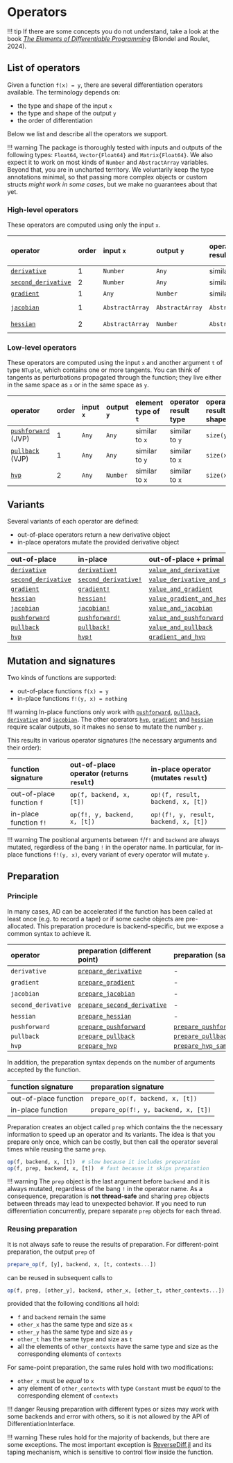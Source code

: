 # Operators

!!! tip
    If there are some concepts you do not understand, take a look at the book [_The Elements of Differentiable Programming_](https://arxiv.org/abs/2403.14606) (Blondel and Roulet, 2024).

## List of operators

Given a function `f(x) = y`, there are several differentiation operators available. The terminology depends on:

- the type and shape of the input `x`
- the type and shape of the output `y`
- the order of differentiation

Below we list and describe all the operators we support.

!!! warning
    The package is thoroughly tested with inputs and outputs of the following types: `Float64`, `Vector{Float64}` and `Matrix{Float64}`.
    We also expect it to work on most kinds of `Number` and `AbstractArray` variables.
    Beyond that, you are in uncharted territory.
    We voluntarily keep the type annotations minimal, so that passing more complex objects or custom structs _might work in some cases_, but we make no guarantees about that yet.

### High-level operators

These operators are computed using only the input `x`.

| operator                    | order | input `x`       | output `y`      | operator result type | operator result shape    |
| :-------------------------- | :---- | :-------------- | :-------------- | :------------------- | :----------------------- |
| [`derivative`](@ref)        | 1     | `Number`        | `Any`           | similar to `y`       | `size(y)`                |
| [`second_derivative`](@ref) | 2     | `Number`        | `Any`           | similar to `y`       | `size(y)`                |
| [`gradient`](@ref)          | 1     | `Any`           | `Number`        | similar to `x`       | `size(x)`                |
| [`jacobian`](@ref)          | 1     | `AbstractArray` | `AbstractArray` | `AbstractMatrix`     | `(length(y), length(x))` |
| [`hessian`](@ref)           | 2     | `AbstractArray` | `Number`        | `AbstractMatrix`     | `(length(x), length(x))` |

### Low-level operators

These operators are computed using the input `x` and another argument `t` of type `NTuple`, which contains one or more tangents.
You can think of tangents as perturbations propagated through the function; they live either in the same space as `x` or in the same space as `y`.

| operator                    | order | input `x` | output `y` | element type of `t` | operator result type | operator result shape |
| :-------------------------- | :---- | :-------- | :--------- | :------------------ | :------------------- | :-------------------- |
| [`pushforward`](@ref) (JVP) | 1     | `Any`     | `Any`      | similar to `x`      | similar to `y`       | `size(y)`             |
| [`pullback`](@ref) (VJP)    | 1     | `Any`     | `Any`      | similar to `y`      | similar to `x`       | `size(x)`             |
| [`hvp`](@ref)               | 2     | `Any`     | `Number`   | similar to `x`      | similar to `x`       | `size(x)`             |

## Variants

Several variants of each operator are defined:

- out-of-place operators return a new derivative object
- in-place operators mutate the provided derivative object

| out-of-place                | in-place                     | out-of-place + primal                            | in-place + primal                                 |
| :-------------------------- | :--------------------------- | :----------------------------------------------- | :------------------------------------------------ |
| [`derivative`](@ref)        | [`derivative!`](@ref)        | [`value_and_derivative`](@ref)                   | [`value_and_derivative!`](@ref)                   |
| [`second_derivative`](@ref) | [`second_derivative!`](@ref) | [`value_derivative_and_second_derivative`](@ref) | [`value_derivative_and_second_derivative!`](@ref) |
| [`gradient`](@ref)          | [`gradient!`](@ref)          | [`value_and_gradient`](@ref)                     | [`value_and_gradient!`](@ref)                     |
| [`hessian`](@ref)           | [`hessian!`](@ref)           | [`value_gradient_and_hessian`](@ref)             | [`value_gradient_and_hessian!`](@ref)             |
| [`jacobian`](@ref)          | [`jacobian!`](@ref)          | [`value_and_jacobian`](@ref)                     | [`value_and_jacobian!`](@ref)                     |
| [`pushforward`](@ref)       | [`pushforward!`](@ref)       | [`value_and_pushforward`](@ref)                  | [`value_and_pushforward!`](@ref)                  |
| [`pullback`](@ref)          | [`pullback!`](@ref)          | [`value_and_pullback`](@ref)                     | [`value_and_pullback!`](@ref)                     |
| [`hvp`](@ref)               | [`hvp!`](@ref)               | [`gradient_and_hvp`](@ref)                       | [`gradient_and_hvp!`](@ref)                       |

## Mutation and signatures

Two kinds of functions are supported:

- out-of-place functions `f(x) = y`
- in-place functions `f!(y, x) = nothing`

!!! warning
    In-place functions only work with [`pushforward`](@ref), [`pullback`](@ref), [`derivative`](@ref) and [`jacobian`](@ref).
    The other operators [`hvp`](@ref), [`gradient`](@ref) and [`hessian`](@ref) require scalar outputs, so it makes no sense to mutate the number `y`.

This results in various operator signatures (the necessary arguments and their order):

| function signature        | out-of-place operator (returns `result`) | in-place  operator (mutates `result`) |
| :------------------------ | :--------------------------------------- | :------------------------------------ |
| out-of-place function `f` | `op(f, backend, x, [t])`                 | `op!(f, result, backend, x, [t])`     |
| in-place function `f!`    | `op(f!, y, backend, x, [t])`             | `op!(f!, y, result, backend, x, [t])` |

!!! warning
    The positional arguments between `f`/`f!` and `backend` are always mutated, regardless of the bang `!` in the operator name.
    In particular, for in-place functions `f!(y, x)`, every variant of every operator will mutate `y`.

## Preparation

### Principle

In many cases, AD can be accelerated if the function has been called at least once (e.g. to record a tape) or if some cache objects are pre-allocated.
This preparation procedure is backend-specific, but we expose a common syntax to achieve it.

| operator            | preparation (different point)       | preparation (same point)                 |
| :------------------ | :---------------------------------- | :--------------------------------------- |
| `derivative`        | [`prepare_derivative`](@ref)        | -                                        |
| `gradient`          | [`prepare_gradient`](@ref)          | -                                        |
| `jacobian`          | [`prepare_jacobian`](@ref)          | -                                        |
| `second_derivative` | [`prepare_second_derivative`](@ref) | -                                        |
| `hessian`           | [`prepare_hessian`](@ref)           | -                                        |
| `pushforward`       | [`prepare_pushforward`](@ref)       | [`prepare_pushforward_same_point`](@ref) |
| `pullback`          | [`prepare_pullback`](@ref)          | [`prepare_pullback_same_point`](@ref)    |
| `hvp`               | [`prepare_hvp`](@ref)               | [`prepare_hvp_same_point`](@ref)         |

In addition, the preparation syntax depends on the number of arguments accepted by the function.

| function signature    | preparation signature                |
| :-------------------- | :----------------------------------- |
| out-of-place function | `prepare_op(f, backend, x, [t])`     |
| in-place function     | `prepare_op(f!, y, backend, x, [t])` |

Preparation creates an object called `prep` which contains the the necessary information to speed up an operator and its variants.
The idea is that you prepare only once, which can be costly, but then call the operator several times while reusing the same `prep`.

```julia
op(f, backend, x, [t])  # slow because it includes preparation
op(f, prep, backend, x, [t])  # fast because it skips preparation
```

!!! warning
    The `prep` object is the last argument before `backend` and it is always mutated, regardless of the bang `!` in the operator name.
    As a consequence, preparation is **not thread-safe** and  sharing `prep` objects between threads may lead to unexpected behavior. If you need to run differentiation concurrently, prepare separate `prep` objects for each thread.

### Reusing preparation

It is not always safe to reuse the results of preparation.
For different-point preparation, the output `prep` of

```julia
prepare_op(f, [y], backend, x, [t, contexts...])
```

can be reused in subsequent calls to

```julia
op(f, prep, [other_y], backend, other_x, [other_t, other_contexts...])
```

provided that the following conditions all hold:

- `f` and `backend` remain the same
- `other_x` has the same type and size as `x`
- `other_y` has the same type and size as `y`
- `other_t` has the same type and size as `t`
- all the elements of `other_contexts` have the same type and size as the corresponding elements of `contexts`

For same-point preparation, the same rules hold with two modifications:

- `other_x` must be _equal_ to `x`
- any element of `other_contexts` with type `Constant` must be _equal_ to the corresponding element of `contexts`

!!! danger
    Reusing preparation with different types or sizes may work with some backends and error with others, so it is not allowed by the API of DifferentiationInterface.

!!! warning
    These rules hold for the majority of backends, but there are some exceptions.
    The most important exception is [ReverseDiff.jl](https://github.com/JuliaDiff/ReverseDiff.jl) and its taping mechanism, which is sensitive to control flow inside the function.
